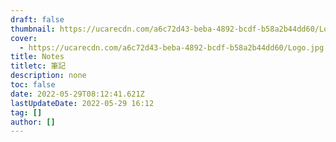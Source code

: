 ```yaml
---
draft: false
thumbnail: https://ucarecdn.com/a6c72d43-beba-4892-bcdf-b58a2b44dd60/Logo.jpg
cover:
  - https://ucarecdn.com/a6c72d43-beba-4892-bcdf-b58a2b44dd60/Logo.jpg
title: Notes
titletc: 筆記
description: none
toc: false
date: 2022-05-29T08:12:41.621Z
lastUpdateDate: 2022-05-29 16:12
tag: []
author: []
---
```

